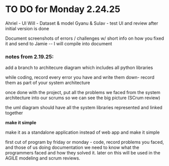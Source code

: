 # TO DO for Monday 2.24.25
Ahriel - UI
Will - Dataset & model
Gyanu & Sulav - test UI and review after initial version is done

Document screenshots of errors / challenges w/ short info on how you fixed it and send to Jamie -- I will compile into document


### notes from 2.19.25:
add a branch to architecure diagram which includes all python libraries

while coding, record every error you have and write them down- record them as part of your system architecture

once done with the project, put all the problems we faced from the system architecture into our scrums so we can see the big picture (SCrum review)

the uml diagram should have all the system libraries represented and linked together 

**make it simple**

make it as a standalone application instead of web app and make it simple

first cut of program by friday or monday - code, record problems you faced, and those of us doing documentation we need to know what the programmers faced and how they solved it. later on this will be used in the AGILE modeling and scrum reviews.
